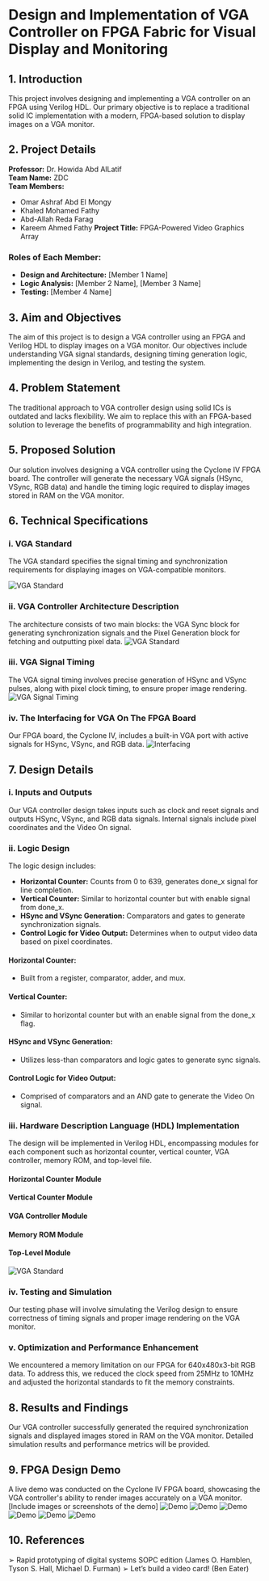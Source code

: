# Design and Implementation of VGA Controller on FPGA Fabric for Visual Display and Monitoring

## 1. Introduction
This project involves designing and implementing a VGA controller on an FPGA using Verilog HDL.
Our primary objective is to replace a traditional solid IC implementation with a modern, FPGA-based solution to display images on a VGA monitor.

## 2. Project Details
**Professor:** Dr. Howida Abd AlLatif    
**Team Name:** ZDC  
**Team Members:**
- Omar Ashraf Abd El Mongy  
- Khaled Mohamed Fathy 
- Abd-Allah Reda Farag  
- Kareem Ahmed Fathy 
**Project Title:** FPGA-Powered Video Graphics Array

### Roles of Each Member:
- **Design and Architecture:** [Member 1 Name]
- **Logic Analysis:** [Member 2 Name], [Member 3 Name]
- **Testing:** [Member 4 Name]

## 3. Aim and Objectives
The aim of this project is to design a VGA controller using an FPGA and Verilog HDL to display images on a VGA monitor. Our objectives include understanding VGA signal standards, designing timing generation logic, implementing the design in Verilog, and testing the system.

## 4. Problem Statement
The traditional approach to VGA controller design using solid ICs is outdated and lacks flexibility. We aim to replace this with an FPGA-based solution to leverage the benefits of programmability and high integration.

## 5. Proposed Solution
Our solution involves designing a VGA controller using the Cyclone IV FPGA board. The controller will generate the necessary VGA signals (HSync, VSync, RGB data) and handle the timing logic required to display images stored in RAM on the VGA monitor.

## 6. Technical Specifications

### i. VGA Standard
The VGA standard specifies the signal timing and synchronization requirements for displaying images on VGA-compatible monitors. 

![VGA Standard](https://camo.githubusercontent.com/43352d94a0d30359c00d17dd86fec8375acfe09b10b6df1cd6ddcd78439213cf/68747470733a2f2f692e6962622e636f2f474378705833622f53637265656e73686f742d323032332d30392d31322d3033323532372e706e67)

### ii. VGA Controller Architecture Description
The architecture consists of two main blocks: the VGA Sync block for generating synchronization signals and the Pixel Generation block for fetching and outputting pixel data.
![VGA Standard](https://camo.githubusercontent.com/4850d7ebffc36b4e6ab96620a434981279dd11c7ea8d42b287bd9276846b7ea1/68747470733a2f2f692e6962622e636f2f54316d623262512f53637265656e73686f742d323032332d30392d31322d3033323534382e706e67)
### iii. VGA Signal Timing
The VGA signal timing involves precise generation of HSync and VSync pulses, along with pixel clock timing, to ensure proper image rendering.
![VGA Signal Timing](https://i.ibb.co/sPbPx85/unnamed.png)
### iv. The Interfacing for VGA On The FPGA Board
Our FPGA board, the Cyclone IV, includes a built-in VGA port with active signals for HSync, VSync, and RGB data.
![Interfacing](https://i.ibb.co/tmJT0GQ/Screenshot-2024-05-17-151410.png)
## 7. Design Details

### i. Inputs and Outputs
Our VGA controller design takes inputs such as clock and reset signals and outputs HSync, VSync, and RGB data signals. Internal signals include pixel coordinates and the Video On signal.

### ii. Logic Design
The logic design includes:
- **Horizontal Counter:** Counts from 0 to 639, generates done_x signal for line completion.
- **Vertical Counter:** Similar to horizontal counter but with enable signal from done_x.
- **HSync and VSync Generation:** Comparators and gates to generate synchronization signals.
- **Control Logic for Video Output:** Determines when to output video data based on pixel coordinates.

#### Horizontal Counter:
- Built from a register, comparator, adder, and mux.

#### Vertical Counter:
- Similar to horizontal counter but with an enable signal from the done_x flag.

#### HSync and VSync Generation:
- Utilizes less-than comparators and logic gates to generate sync signals.

#### Control Logic for Video Output:
- Comprised of comparators and an AND gate to generate the Video On signal.

### iii. Hardware Description Language (HDL) Implementation
The design will be implemented in Verilog HDL, encompassing modules for each component such as horizontal counter, vertical counter, VGA controller, memory ROM, and top-level file.

#### Horizontal Counter Module
#### Vertical Counter Module
#### VGA Controller Module
#### Memory ROM Module
#### Top-Level Module
![VGA Standard](https://camo.githubusercontent.com/e9389fc52b8a0ea1c848db7bcb5d389212aad48c6afec852ce3bb679b0422924/68747470733a2f2f692e6962622e636f2f636b71626b62532f53637265656e73686f742d323032332d30392d32392d3139353530352e706e67253345)
### iv. Testing and Simulation
Our testing phase will involve simulating the Verilog design to ensure correctness of timing signals and proper image rendering on the VGA monitor.

### v. Optimization and Performance Enhancement
We encountered a memory limitation on our FPGA for 640x480x3-bit RGB data. To address this, we reduced the clock speed from 25MHz to 10MHz and adjusted the horizontal standards to fit the memory constraints.

## 8. Results and Findings
Our VGA controller successfully generated the required synchronization signals and displayed images stored in RAM on the VGA monitor. Detailed simulation results and performance metrics will be provided.

## 9. FPGA Design Demo
A live demo was conducted on the Cyclone IV FPGA board, showcasing the VGA controller's ability to render images accurately on a VGA monitor. [Include images or screenshots of the demo]
![Demo](https://i.ibb.co/YB2ZmGV/Whats-App-Image-2024-05-12-at-3-14-59-PM.jpg)
![Demo](https://i.ibb.co/CwyyP59/Whats-App-Image-2024-05-15-at-4-14-00-PM-2.jpg)
![Demo](https://i.ibb.co/M9K1LZS/Whats-App-Image-2024-05-15-at-4-14-00-PM.jpg)
![Demo](https://i.ibb.co/wC9W0kX/Whats-App-Image-2024-05-12-at-3-14-59-PM-2.jpg)
![Demo](https://i.ibb.co/CwyyP59/Whats-App-Image-2024-05-15-at-4-14-00-PM-2.jpg)
![Demo]([https://i.ibb.co/tmJT0GQ/Screenshot-2024-05-17-151410.png](https://i.ibb.co/phVYpXc/Whats-App-Image-2024-05-15-at-4-14-00-PM-1.jpg))
## 10. References
➢ Rapid prototyping of digital systems SOPC edition (James O. Hamblen, Tyson S. Hall, 
Michael D. Furman) 
➢ Let’s build a video card! (Ben Eater) 
